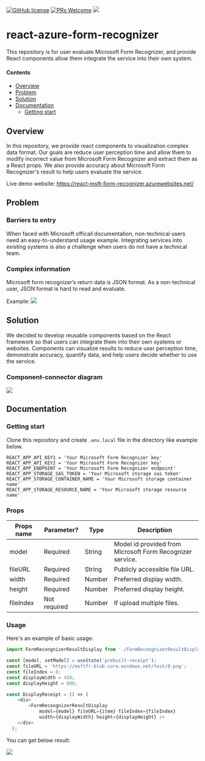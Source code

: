 [![GitHub license](https://img.shields.io/badge/license-MIT-blue.svg)](https://github.com/ChungNYCU/react-azure-form-recognizer/blob/master/LICENSE) [![PRs Welcome](https://img.shields.io/badge/PRs-welcome-brightgreen.svg)]() [![](https://img.shields.io/github/last-commit/ChungNYCU/react-azure-form-recognizer)](https://github.com/ChungNYCU/react-azure-form-recognizer/commits/master)

# react-azure-form-recognizer

This repository is for user evaluate Microsoft Form Recognizer, and provide React components allow them integrate the service into their own system.


#### Contents

- [Overview](#1-overview)
- [Problem](#2-problem)
- [Solution](#3-solution)
- [Documentation](#4-documentation)
  - [Getting start](#41-getting-start)

## Overview

In this repository, we provide react components to visualization complex data format. Our goals are reduce user perception time and allow them to modify incorrect value from Microsoft Form Recognizer and extract them as a React props. We also provide accuracy about Microsoft Form Recognizer's result to help users evaluate the service.

Live demo website: https://react-msft-form-recognizer.azurewebsites.net/


## Problem

### Barriers to entry
When faced with Microsoft officail documentation, non-technical users need an easy-to-understand usage example. Integrating services into existing systems is also a challenge when users do not have a technical team.

### Complex information
Microsoft form recognizer’s return data is JSON format. As a non-technical user, JSON format is hard to read and evaluate.

Example:
![](https://i.imgur.com/7yTaitn.png)


## Solution

We decided to develop reusable components based on the React framework so that users can integrate them into their own systems or websites. Components can visualize results to reduce user perception time, demonstrate accuracy, quantify data, and help users decide whether to use the service.

### Component-connector diagram
![](https://i.imgur.com/itMbkXW.png)


## Documentation

### Getting start

Clone this repository and create `.env.local` file in the directory like example below.
```
REACT_APP_API_KEY1 = 'Your Microsoft Form Recognizer key'
REACT_APP_API_KEY2 = 'Your Microsoft Form Recognizer key'
REACT_APP_ENDPOINT = 'Your Microsoft Form Recognizer endpoint'
REACT_APP_STORAGE_SAS_TOKEN = 'Your Microsoft storage sas token'
REACT_APP_STORAGE_CONTAINER_NAME = 'Your Microsoft storage container name'
REACT_APP_STORAGE_RESOURCE_NAME = 'Your Microsoft storage resource name'
```


### Props

| Props name      | Parameter?   | Type       | Description                                               |
| -------------   |--------------|------------|-----------------------------------------------------------|
| model           | Required     | String     | Model id provided from Microsoft Form Recognizer service. |
| fileURL         | Required     | String     | Publicly accessible file URL.                             |
| width           | Required     | Number     | Preferred display width.                                  |
| height          | Required     | Number     | Preferred display height.                                 |
| fileIndex       | Not required | Number     | If upload multiple files.                                 |


### Usage

Here's an example of basic usage:
```js
import FormRecongnizerResultDisplay from './FormRecongnizerResultDisplay';

const [model, setModel] = useState('prebuilt-receipt');
const fileURL = 'https://msftfr.blob.core.windows.net/test/0.png';
const fileIndex = 0;
const displayWidth = 450;
const displayHeight = 800;

const DisplayReceipt = () => (
    <div>
        <FormRecongnizerResultDisplay 
            model={model} fileURL={item} fileIndex={fileIndex} 
            width={displayWidth} height={displayHeight} />
    </div>
  );
```

You can get below result:

![](https://i.imgur.com/DoZb8di.gif)

